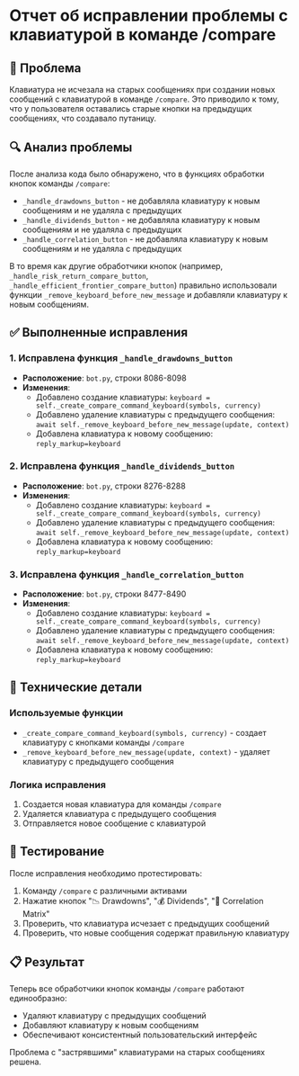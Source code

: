 # Отчет об исправлении проблемы с клавиатурой в команде /compare

## 🎯 Проблема
Клавиатура не исчезала на старых сообщениях при создании новых сообщений с клавиатурой в команде `/compare`. Это приводило к тому, что у пользователя оставались старые кнопки на предыдущих сообщениях, что создавало путаницу.

## 🔍 Анализ проблемы
После анализа кода было обнаружено, что в функциях обработки кнопок команды `/compare`:
- `_handle_drawdowns_button` - не добавляла клавиатуру к новым сообщениям и не удаляла с предыдущих
- `_handle_dividends_button` - не добавляла клавиатуру к новым сообщениям и не удаляла с предыдущих  
- `_handle_correlation_button` - не добавляла клавиатуру к новым сообщениям и не удаляла с предыдущих

В то время как другие обработчики кнопок (например, `_handle_risk_return_compare_button`, `_handle_efficient_frontier_compare_button`) правильно использовали функции `_remove_keyboard_before_new_message` и добавляли клавиатуру к новым сообщениям.

## ✅ Выполненные исправления

### 1. Исправлена функция `_handle_drawdowns_button`
- **Расположение**: `bot.py`, строки 8086-8098
- **Изменения**:
  - Добавлено создание клавиатуры: `keyboard = self._create_compare_command_keyboard(symbols, currency)`
  - Добавлено удаление клавиатуры с предыдущего сообщения: `await self._remove_keyboard_before_new_message(update, context)`
  - Добавлена клавиатура к новому сообщению: `reply_markup=keyboard`

### 2. Исправлена функция `_handle_dividends_button`
- **Расположение**: `bot.py`, строки 8276-8288
- **Изменения**:
  - Добавлено создание клавиатуры: `keyboard = self._create_compare_command_keyboard(symbols, currency)`
  - Добавлено удаление клавиатуры с предыдущего сообщения: `await self._remove_keyboard_before_new_message(update, context)`
  - Добавлена клавиатура к новому сообщению: `reply_markup=keyboard`

### 3. Исправлена функция `_handle_correlation_button`
- **Расположение**: `bot.py`, строки 8477-8490
- **Изменения**:
  - Добавлено создание клавиатуры: `keyboard = self._create_compare_command_keyboard(symbols, currency)`
  - Добавлено удаление клавиатуры с предыдущего сообщения: `await self._remove_keyboard_before_new_message(update, context)`
  - Добавлена клавиатура к новому сообщению: `reply_markup=keyboard`

## 🔧 Технические детали

### Используемые функции
- `_create_compare_command_keyboard(symbols, currency)` - создает клавиатуру с кнопками команды `/compare`
- `_remove_keyboard_before_new_message(update, context)` - удаляет клавиатуру с предыдущего сообщения

### Логика исправления
1. Создается новая клавиатура для команды `/compare`
2. Удаляется клавиатура с предыдущего сообщения
3. Отправляется новое сообщение с клавиатурой

## 🧪 Тестирование
После исправления необходимо протестировать:
1. Команду `/compare` с различными активами
2. Нажатие кнопок "📉 Drawdowns", "💰 Dividends", "🔗 Correlation Matrix"
3. Проверить, что клавиатура исчезает с предыдущих сообщений
4. Проверить, что новые сообщения содержат правильную клавиатуру

## 📋 Результат
Теперь все обработчики кнопок команды `/compare` работают единообразно:
- Удаляют клавиатуру с предыдущих сообщений
- Добавляют клавиатуру к новым сообщениям
- Обеспечивают консистентный пользовательский интерфейс

Проблема с "застрявшими" клавиатурами на старых сообщениях решена.
